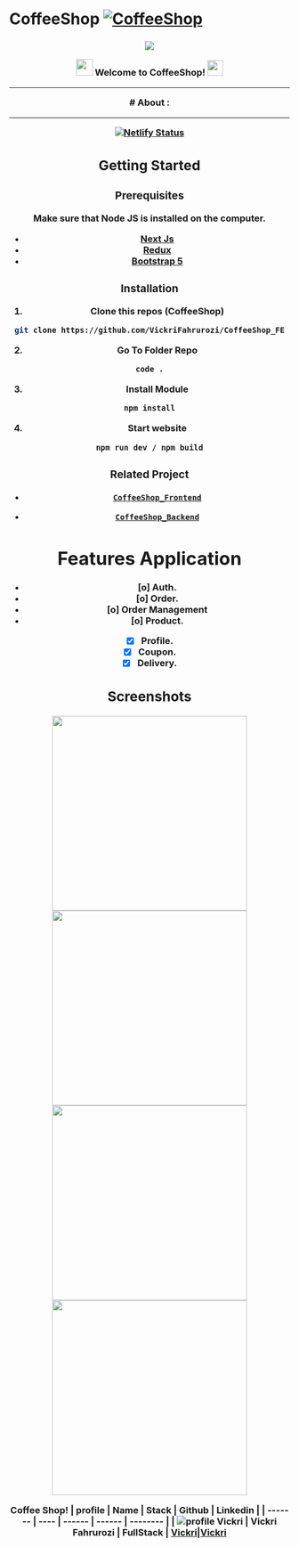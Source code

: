 # CoffeeShop  [![CoffeeShop](https://awesome.re/badge-flat2.svg)](https://)
<h3 align="center">

![](https://capsule-render.vercel.app/api?type=waving&color=gradient&height=100&section=header)

<Image src="https://camo.githubusercontent.com/5bbf8ca61ef5f92684489ace45ad6f45984fff87a621040c62b1fe31e3005ff9/687474703a2f2f692e696d6775722e636f6d2f436a34724d72532e676966" width="30">
  Welcome to CoffeeShop!
  <Image src="https://media.giphy.com/media/hvRJCLFzcasrR4ia7z/giphy.gif" width="28">
  
---
<div align="center">
# About :
  
---

  [![Netlify Status](https://api.netlify.com/api/v1/badges/29e58c63-9c4b-45a9-af9e-e827896feb5d/deploy-status)](https://app.netlify.com/sites/ankasa-rainbow/deploys)
## Getting Started

  

### Prerequisites

 Make sure that Node JS is installed on the computer.

* [Next Js](https://nextjs.org/)
* [Redux](https://redux.js.org/)
* [Bootstrap 5](https://getbootstrap.com/)

  

### Installation

  

1. Clone this repos (CoffeeShop)

```sh
git clone https://github.com/VickriFahrurozi/CoffeeShop_FE
```

2. Go To Folder Repo

```sh
code .
```

3. Install Module

```sh
npm install
```
  
4. Start website

```sh
npm run dev / npm build
```

  

### Related Project

* [`CoffeeShop_Frontend`](https://github.com/VickriFahrurozi/CoffeeShop_FE)

* [`CoffeeShop_Backend`](https://github.com/VickriFahrurozi/CoffeeShop_BE)

  
# Features Application
- [o] Auth.
- [o] Order.
- [o] Order Management
- [o] Product.
- [x] Profile.
- [x] Coupon.
- [x] Delivery.
## Screenshots

  

<div  align="center">

<Image  width="350"  src="https://raw.githubusercontent.com/Rainbow-io/ankasa-frontend/dev/src/assets/ss/ankasa-loginpage.png">

<Image  width="350"  src="https://raw.githubusercontent.com/Rainbow-io/ankasa-frontend/dev/src/assets/ss/ankasa-explore.png">

</div>

<div  align="center">

<Image  width="350"  src="https://raw.githubusercontent.com/Rainbow-io/ankasa-frontend/dev/src/assets/ss/ankasa-findticket.png">

<Image  width="350"  src="https://raw.githubusercontent.com/Rainbow-io/ankasa-frontend/dev/src/assets/ss/ankasa-mybooking.png">

</div>

  


 Coffee Shop!
 | profile | Name | Stack | Github | Linkedin |
 | ------- | ---- | ------ | ------ | -------- |
 | ![profile Vickri][img-Vickri] | Vickri Fahrurozi | FullStack | [Vickri](https://github.com/VickriFahrurozi)|[Vickri](https://www.linkedin.com/in/vickri-fahrurozi) 

[img-Vickri]: https://avatars.githubusercontent.com/u/40363306?v=4
